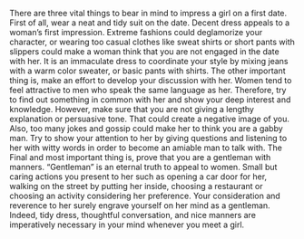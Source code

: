 
There are three vital things to bear in mind to impress a girl on a first date. First of all, wear a neat and tidy suit on the date. Decent dress appeals to a woman’s first impression. Extreme fashions could deglamorize your character, or wearing too casual clothes like sweat shirts or short pants with slippers could make a woman think that you are not engaged in the date with her. It is an immaculate dress to coordinate your style by mixing jeans with a warm color sweater, or basic pants with shirts. The other important thing is, make an effort to develop your discussion with her. Women tend to feel attractive to men who speak the same language as her. Therefore, try to find out something in common with her and show your deep interest and knowledge. However, make sure that you are not giving a lengthy explanation or persuasive tone. That could create a negative image of you. Also, too many jokes and gossip could make her to think you are a gabby man. Try to show your attention to her by giving questions and listening to her with witty words in order to become an amiable man to talk with. The Final and most important thing is, prove that you are a gentleman with manners. “Gentleman” is an eternal truth to appeal to women. Small but caring actions you present to her such as opening a car door for her, walking on the street by putting her inside, choosing a restaurant or choosing an activity considering her preference. Your consideration and reverence to her surely engrave yourself on her mind as a gentleman. Indeed, tidy dress, thoughtful conversation, and nice manners are imperatively necessary in your mind whenever you meet a girl.
